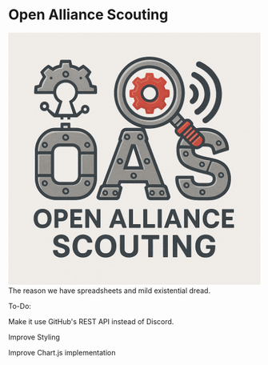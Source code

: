 # Open Alliance Scouting
![Logo](https://raw.githubusercontent.com/Sacrafex/OAS/refs/heads/main/logo.png)
The reason we have spreadsheets and mild existential dread.

To-Do: 

Make it use GitHub's REST API instead of Discord.

Improve Styling

Improve Chart.js implementation
